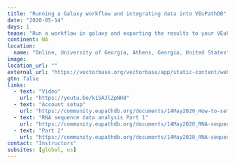 ```yaml
---
title: "Running a Galaxy workflow and integrating data into VEuPathDB"
date: "2020-05-14"
days: 1
tease: "Run a workflow in galaxy and exporting the results to your VEuPathDB workspace."
continent: NA
location:
  name: "Online, University of Georgia, Athens, Georgia, United States"
image: 
location_url: ""
external_url: "https://vectorbase.org/vectorbase/app/static-content/webinars.html#galaxy"
gtn: false
links:
  - text: "Video"
    url: "https://youtu.be/k15AJlZpNH8"
  - text: "Account setup"
    url: "https://community.eupathdb.org/documents/14May2020_How-to-set-an-account-in-VEuPathDB-Galaxy.pdf"
  - text: "RNA sequence data analysis Part 1"
    url: "https://community.eupathdb.org/documents/14May2020_RNA-sequence-data-analysis-in-VEuPathDB-Galaxy-Part-1.pdf"
  - text: "Part 2"
    url: "https://community.eupathdb.org/documents/14May2020_RNA-sequence-data-analysis-in-VEuPathDB-Galaxy-Part-2.pdf"
contact: "Instructors"
subsites: [global, us]
---
```

